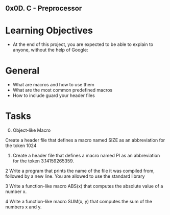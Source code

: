 ## 0x0D. C - Preprocessor
# Learning Objectives
* At the end of this project, you are expected to be able to explain to anyone, without the help of Google:

# General
* What are macros and how to use them
* What are the most common predefined macros
* How to include guard your header files
# Tasks
0. Object-like Macro

Create a header file that defines a macro named SIZE as an abbreviation for the token 1024

1. Create a header file that defines a macro named PI as an abbreviation for the token 3.14159265359.

2 Write a program that prints the name of the file it was compiled from, followed by a new line.
You are allowed to use the standard library

3 Write a function-like macro ABS(x) that computes the absolute value of a number x.

4 Write a function-like macro SUM(x, y) that computes the sum of the numbers x and y.

